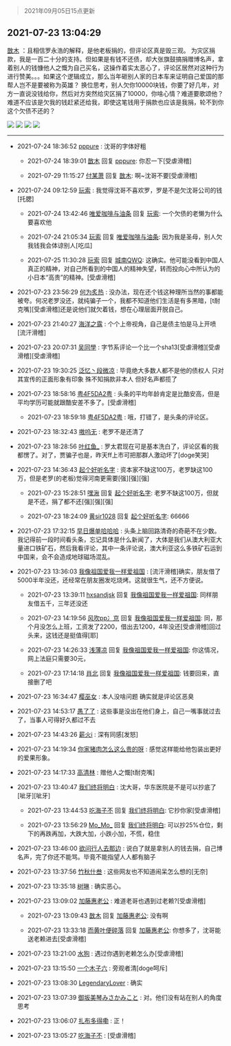 > 2021年09月05日15点更新
<link rel="stylesheet" href="https://cdn.jsdelivr.net/gh/taotie6/sampleJSON@main/css/photo_show.css">


 ## 2021-07-23 13:04:29 

 [㪚木](https://www.coolapk.com/feed/28614952?shareKey=MzkxMDg2NzUwMjgwNjEzMTc4MjU~) ：且相信罗永浩的解释，是他老板捐的，但评论区真是毁三观。
为灾区捐款，我是一百二十分的支持。但如果是有钱不还债，却大张旗鼓搞捐赠博名声，拿着别人的钱慷他人之慨为自己买名，这操作着实太恶心了，评论区居然对这种行为进行赞美。。。如果这个逻辑成立<!--break-->，那么当年砸别人家的日本车来证明自己爱国的那帮人岂不是要被称为英雄？
换位思考，别人欠你10000块钱，你要了好几年，对方一直说没钱给你，然后对方突然给灾区捐了10000，你啥心情？难道要歌颂他？难道不应该是欠我的钱赶紧还给我，即使这笔钱用于捐款也应该是我捐，轮不到你这个欠债不还的？ 

<div class="album">
<img class="img-item" src="https://image.coolapk.com/feed/2021/0723/13/1081091_34ef5858_6666_654@1080x2704.jpeg" />
<img class="img-item" src="https://image.coolapk.com/feed/2021/0723/13/1081091_edb413b8_6666_6542@690x320.jpeg" />
<img class="img-item" src="https://image.coolapk.com/feed/2021/0723/13/1081091_5b1a964c_6666_6544@1080x2340.jpeg" />
<img class="img-item" src="https://image.coolapk.com/feed/2021/0723/13/1081091_610bd66e_6666_6546@1080x2340.jpeg" />
</div>

 ------- 

- 2021-07-24 18:36:52 [pppure](uid=3029915) : 沈哥的字体好粗 

    - 2021-07-24 18:39:01 [㪚木](uid=1081091) 回复 [pppure](uid=3029915): 你忍一下[受虐滑稽] 

    - 2021-07-29 11:15:27 [付某萧](uid=3368419) 回复 [㪚木](uid=1081091): 啊~沈哥不要[受虐滑稽] 

- 2021-07-24 09:12:59 [玩索](uid=1068897) : 我觉得沈哥不喜欢罗，罗是不是欠沈哥公司的钱[托腮] 

    - 2021-07-24 13:42:46 [唯爱咖啡与油条](uid=2799079) 回复 [玩索](uid=1068897): 一个欠债的老懒为什么要喜欢他 

    - 2021-07-24 21:05:34 [玩索](uid=1068897) 回复 [唯爱咖啡与油条](uid=2799079): 因为我是圣母，别人欠我钱我会体谅别人[吃瓜] 

    - 2021-07-25 11:30:28 [玩索](uid=1068897) 回复 [城南QWQ](uid=2871922): 这确实。他可能没看到中国人真正的精神，对自己所看到的中国人的精神失望，转而投向心中所认为的小日本“高贵”的精神。[受虐滑稽] 

- 2021-07-23 23:56:29 [何为炙热](uid=2219821) : 没办法，现在还个钱这种理所当然的事都能被夸。何况老罗没还，就纯骗子一个，我都不知道他们生活是有多黑暗，[t耐克嘴][受虐滑稽]还是说他们就欠着钱，想在心理层面开脱自己。 

- 2021-07-23 21:40:27 [海洋之露](uid=1111949) : 个个上帝视角，自己是债主怕是马上开喷[流汗滑稽] 

- 2021-07-23 20:07:31 [吴同學](uid=1320218) : 字节系评论一个比一个sha13[受虐滑稽][受虐滑稽][受虐滑稽] 

- 2021-07-23 19:30:25 [泛忆丶段微凉](uid=112351) : 毕竟绝大多数人都不是他的债权人 只对其宣传的正面形象有印象 殊不知捐款非本人 但好名声都揽了 

- 2021-07-23 18:58:16 [粤4F5DA2粤](uid=983185) : 头条的平均年龄肯定是比酷安高，但是平均学历可能就跟酷安差不多了。[受虐滑稽] 

    - 2021-07-23 18:59:18 [粤4F5DA2粤](uid=983185) : 哦，打错了，是头条的评论区。 

- 2021-07-23 18:32:43 [嗷呜无](uid=2272741) : 老罗不是还清了 

- 2021-07-23 18:28:56 [叶红鱼_](uid=728808) : 罗太君现在可是基本洗白了，评论区看的我都愣了。对了，贾骗子也是，昨天ff上市可把那群人激动坏了[doge笑哭] 

- 2021-07-23 14:36:43 [起个好听名字](uid=1176198) : 资本家不缺这100万，老罗缺这100万，但是老罗(的老板)觉得河南更需要[强][强][强] 

    - 2021-07-23 15:28:51 [嘿湫](uid=642709) 回复 [起个好听名字](uid=1176198): 老罗不缺这100万，但就是不还，捐了都不还[强][强][强] 

    - 2021-07-23 18:24:09 [黄sir1028](uid=905870) 回复 [起个好听名字](uid=1176198): 66666 

- 2021-07-23 17:32:15 [早日爆单哈哈哈](uid=2188936) : 头条上脑回路清奇的奇葩不在少数。我记得前一段时间看头条，忘记具体是什么新闻了，大体是我们从澳大利亚大量进口铁矿石，然后我看评论，其中一条评论说，澳大利亚这么多铁矿石运到中国来，会不会造成地球磁场混乱。 

- 2021-07-23 13:36:03 [我像祖国爱我一样爱祖国](uid=1149364) : [流汗滑稽]确实，朋友借了5000半年没还，还经常在朋友圈发吃烧烤。这就很生气，还不方便说。 

    - 2021-07-23 13:39:11 [hxsandjsk](uid=2621705) 回复 [我像祖国爱我一样爱祖国](uid=1149364): 同样朋友借五千，三年还没还 

    - 2021-07-23 14:19:56 [风吹pp冫京](uid=880106) 回复 [我像祖国爱我一样爱祖国](uid=1149364): 同，那个月没怎么上班，工资发了2200，借出去1200，4年没还[受虐滑稽]回过头来，这钱还是挺值得[耶] 

    - 2021-07-23 14:26:33 [浅薄凉](uid=1630624) 回复 [我像祖国爱我一样爱祖国](uid=1149364): 你这情况，网上法庭只需要30元， 

    - 2021-07-23 17:14:18 [肖北](uid=1156293) 回复 [我像祖国爱我一样爱祖国](uid=1149364): 钱要回来，直接删了吧 

- 2021-07-23 16:34:47 [樱巫女](uid=1728008) : 本人没啥问题 确实就是评论区恶臭 

- 2021-07-23 14:53:17 [愚了了](uid=734193) : 这些事是没出在他们身上，自己一嘴事就过去了，当事人可得好久都过不去 

- 2021-07-23 14:43:26 [薪火i](uid=4270212) : 深有同感[发怒] 

- 2021-07-23 14:19:34 [你家猪肉怎么这么贵的呀](uid=2410488) : 感觉这样能给他包装出更好的爱果形象。 

- 2021-07-23 14:17:33 [高清林](uid=8114305) : 赠他人之慨[t耐克嘴] 

- 2021-07-23 13:40:47 [我们终将明白](uid=3083973) : 沈大哥，华东医院是不是可以抄底了[呲牙][呲牙] 

    - 2021-07-23 13:44:53 [吃海子不](uid=3559758) 回复 [我们终将明白](uid=3083973): 它抄你家[受虐滑稽] 

    - 2021-07-23 13:56:29 [Mo_Mo_](uid=432865) 回复 [我们终将明白](uid=3083973): 可以抄25%仓位，剩下的再跌再加，大跌大加，小跌小加，不慌，稳住 

- 2021-07-23 13:46:00 [欲问行人去那边](uid=826969) : 说白了就是拿别人的钱去捐，自己博名声，完了你还不能骂。毕竟不能指望人人都有脑子 

- 2021-07-23 13:37:56 [竹秋什叁](uid=2319428) : 这些网友也不知道闹呆怎么想的[无奈] 

- 2021-07-23 13:35:18 [树琳](uid=1807052) : 确实恶心。 

- 2021-07-23 13:09:02 [加藤惠老公](uid=1266680) : 难道老哥也遇到过老赖?[受虐滑稽] 

    - 2021-07-23 13:09:43 [㪚木](uid=1081091) 回复 [加藤惠老公](uid=1266680): 没有啊 

    - 2021-07-23 13:33:18 [而黄叶便碎落](uid=2845514) 回复 [加藤惠老公](uid=1266680): 你想多了，沈哥能送老赖进去[受虐滑稽] 

- 2021-07-23 13:21:00 [水狗](uid=1827990) : 遇过你遇到老赖怎么办[受虐滑稽] 

- 2021-07-23 13:15:50 [一个木子六](uid=1450907) : 旁观者清[doge呵斥] 

- 2021-07-23 13:08:30 [LegendaryLover](uid=883252) : 确实 

- 2021-07-23 13:07:39 [御坂美琴みさかみこと](uid=2289651) : 对。他们没有站在别人的角度思考 

- 2021-07-23 13:06:07 [扎布多得嘞](uid=1778156) : 正！ 

- 2021-07-23 13:05:27 [吃海子不](uid=3559758) : [受虐滑稽] 

